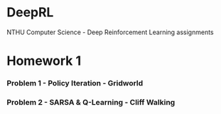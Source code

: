 # DeepRL
NTHU Computer Science - Deep Reinforcement Learning assignments

# Homework 1
### Problem 1 - Policy Iteration - Gridworld


### Problem 2 - SARSA & Q-Learning - Cliff Walking
